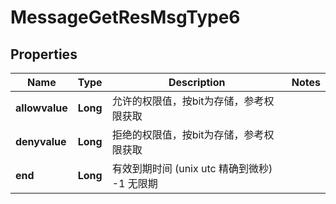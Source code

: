 # MessageGetResMsgType6

## Properties
Name | Type | Description | Notes
------------ | ------------- | ------------- | -------------
**allowvalue** | **Long** | 允许的权限值，按bit为存储，参考权限获取 | 
**denyvalue** | **Long** | 拒绝的权限值，按bit为存储，参考权限获取 | 
**end** | **Long** | 有效到期时间 (unix utc 精确到微秒)  -1 无限期 | 
